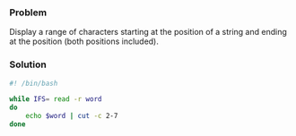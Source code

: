 ### Problem
Display a range of characters starting at the  position of a string and ending at the  position (both positions included).

### Solution
```sh
#! /bin/bash

while IFS= read -r word
do
    echo $word | cut -c 2-7
done
```